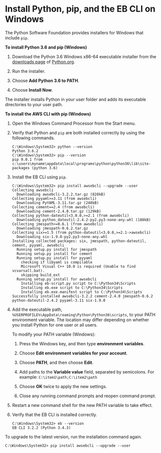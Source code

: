 # Install Python, pip, and the EB CLI on Windows<a name="eb-cli3-install-windows"></a>

The Python Software Foundation provides installers for Windows that include `pip`\.

**To install Python 3\.6 and pip \(Windows\)**

1. Download the Python 3\.6 Windows x86\-64 executable installer from the [downloads page](https://www.python.org/downloads/release/python-362/) of [Python\.org](https://www.python.org)\.

1. Run the installer\.

1. Choose **Add Python 3\.6 to PATH**\.

1. Choose **Install Now**\.

The installer installs Python in your user folder and adds its executable directories to your user path\.

**To install the AWS CLI with pip \(Windows\)**

1. Open the Windows Command Processor from the Start menu\.

1. Verify that Python and `pip` are both installed correctly by using the following commands\.

   ```
   C:\Windows\System32> python --version
   Python 3.6.2
   C:\Windows\System32> pip --version
   pip 9.0.1 from c:\users\myname\appdata\local\programs\python\python36\lib\site-packages (python 3.6)
   ```

1. Install the EB CLI using `pip`\.

   ```
   C:\Windows\System32> pip install awsebcli --upgrade --user
   Collecting awsebcli
     Downloading awsebcli-3.2.2.tar.gz (828kB)
   Collecting pyyaml>=3.11 (from awsebcli)
     Downloading PyYAML-3.11.tar.gz (248kB)
   Collecting cement==2.4 (from awsebcli)
     Downloading cement-2.4.0.tar.gz (129kB)
   Collecting python-dateutil<3.0.0,>=2.1 (from awsebcli)
     Downloading python_dateutil-2.4.2-py2.py3-none-any.whl (188kB)
   Collecting jmespath>=0.6.1 (from awsebcli)
     Downloading jmespath-0.6.2.tar.gz
   Collecting six>=1.5 (from python-dateutil<3.0.0,>=2.1->awsebcli)
     Downloading six-1.9.0-py2.py3-none-any.whl
   Installing collected packages: six, jmespath, python-dateutil, cement, pyyaml, awsebcli
     Running setup.py install for jmespath
     Running setup.py install for cement
     Running setup.py install for pyyaml
       checking if libyaml is compilable
       Microsoft Visual C++ 10.0 is required (Unable to find vcvarsall.bat).
       skipping build_ext
     Running setup.py install for awsebcli
       Installing eb-script.py script to C:\Python34\Scripts
       Installing eb.exe script to C:\Python34\Scripts
       Installing eb.exe.manifest script to C:\Python34\Scripts
   Successfully installed awsebcli-3.2.2 cement-2.4.0 jmespath-0.6.2 python-dateutil-2.4.2 pyyaml-3.11 six-1.9.0
   ```

1. Add the executable path, `%USERPROFILE%\AppData\roaming\Python\Python36\scripts`, to your PATH environment variable\. The location may differ depending on whether you install Python for one user or all users\.

   To modify your PATH variable \(Windows\):

   1. Press the Windows key, and then type **environment variables**\.

   1. Choose **Edit environment variables for your account**\.

   1. Choose **PATH**, and then choose **Edit**\.

   1. Add paths to the **Variable value** field, separated by semicolons\. For example: `C:\item1\path;C:\item2\path`

   1. Choose **OK** twice to apply the new settings\.

   1. Close any running command prompts and reopen command prompt\.

1.  Restart a new command shell for the new PATH variable to take effect\. 

1. Verify that the EB CLI is installed correctly\.

   ```
   C:\Windows\System32> eb --version
   EB CLI 3.2.2 (Python 3.4.3)
   ```

To upgrade to the latest version, run the installation command again\.

```
C:\Windows\System32> pip install awsebcli --upgrade --user
```